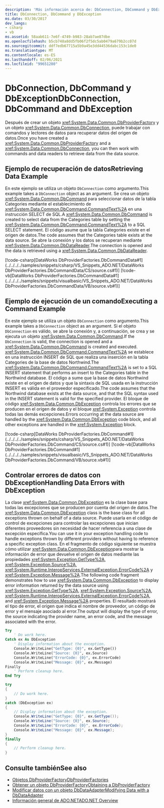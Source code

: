 ```yaml
---
description: 'Más información acerca de: DbConnection, DbCommand y DbException'
title: DbConnection, DbCommand y DbException
ms.date: 03/30/2017
dev_langs:
- csharp
- vb
ms.assetid: 58aab611-7e6f-4749-b983-28ab7ae87dbe
ms.openlocfilehash: b5cb748a8dd5fb06f2f5dc5ab0479a679b2cc07d
ms.sourcegitcommit: ddf7edb67715a5b9a45e3dd44536dabc153c1de0
ms.translationtype: MT
ms.contentlocale: es-ES
ms.lasthandoff: 02/06/2021
ms.locfileid: "99651280"
---
```

# <a name="dbconnection-dbcommand-and-dbexception"></a><span data-ttu-id="dff16-103">DbConnection, DbCommand y DbException</span><span class="sxs-lookup"><span data-stu-id="dff16-103">DbConnection, DbCommand and DbException</span></span>

<span data-ttu-id="dff16-104">Después de crear un objeto <xref:System.Data.Common.DbProviderFactory> y un objeto <xref:System.Data.Common.DbConnection>, puede trabajar con comandos y lectores de datos para recuperar datos del origen de datos.</span><span class="sxs-lookup"><span data-stu-id="dff16-104">Once you have created a <xref:System.Data.Common.DbProviderFactory> and a <xref:System.Data.Common.DbConnection>, you can then work with commands and data readers to retrieve data from the data source.</span></span>  
  
## <a name="retrieving-data-example"></a><span data-ttu-id="dff16-105">Ejemplo de recuperación de datos</span><span class="sxs-lookup"><span data-stu-id="dff16-105">Retrieving Data Example</span></span>  

 <span data-ttu-id="dff16-106">En este ejemplo se utiliza un objeto `DbConnection` como argumento.</span><span class="sxs-lookup"><span data-stu-id="dff16-106">This example takes a `DbConnection` object as an argument.</span></span> <span data-ttu-id="dff16-107">Se crea un objeto <xref:System.Data.Common.DbCommand> para seleccionar datos de la tabla Categories mediante el establecimiento de <xref:System.Data.Common.DbCommand.CommandText%2A> en una instrucción SELECT de SQL.</span><span class="sxs-lookup"><span data-stu-id="dff16-107">A <xref:System.Data.Common.DbCommand> is created to select data from the Categories table by setting the <xref:System.Data.Common.DbCommand.CommandText%2A> to a SQL SELECT statement.</span></span> <span data-ttu-id="dff16-108">El código asume que la tabla Categories existe en el origen de datos.</span><span class="sxs-lookup"><span data-stu-id="dff16-108">The code assumes that the Categories table exists at the data source.</span></span> <span data-ttu-id="dff16-109">Se abre la conexión y los datos se recuperan mediante <xref:System.Data.Common.DbDataReader>.</span><span class="sxs-lookup"><span data-stu-id="dff16-109">The connection is opened and the data is retrieved using a <xref:System.Data.Common.DbDataReader>.</span></span>  
  
 [!code-csharp[DataWorks DbProviderFactories.DbCommandData#1](../../../../samples/snippets/csharp/VS_Snippets_ADO.NET/DataWorks DbProviderFactories.DbCommandData/CS/source.cs#1)]
 [!code-vb[DataWorks DbProviderFactories.DbCommandData#1](../../../../samples/snippets/visualbasic/VS_Snippets_ADO.NET/DataWorks DbProviderFactories.DbCommandData/VB/source.vb#1)]  
  
## <a name="executing-a-command-example"></a><span data-ttu-id="dff16-110">Ejemplo de ejecución de un comando</span><span class="sxs-lookup"><span data-stu-id="dff16-110">Executing a Command Example</span></span>  

 <span data-ttu-id="dff16-111">En este ejemplo se utiliza un objeto `DbConnection` como argumento.</span><span class="sxs-lookup"><span data-stu-id="dff16-111">This example takes a `DbConnection` object as an argument.</span></span> <span data-ttu-id="dff16-112">Si el objeto `DbConnection` es válido, se abre la conexión y, a continuación, se crea y se ejecuta un objeto <xref:System.Data.Common.DbCommand>.</span><span class="sxs-lookup"><span data-stu-id="dff16-112">If the `DbConnection` is valid, the connection is opened and a <xref:System.Data.Common.DbCommand> is created and executed.</span></span> <span data-ttu-id="dff16-113"><xref:System.Data.Common.DbCommand.CommandText%2A> se establece en una instrucción INSERT de SQL que realiza una inserción en la tabla Categories de la base de datos Northwind.</span><span class="sxs-lookup"><span data-stu-id="dff16-113">The <xref:System.Data.Common.DbCommand.CommandText%2A> is set to a SQL INSERT statement that performs an insert to the Categories table in the Northwind database.</span></span> <span data-ttu-id="dff16-114">El código a sume que la base de datos Northwind existe en el origen de datos y que la sintaxis de SQL usada en la instrucción INSERT es válida en el proveedor especificado.</span><span class="sxs-lookup"><span data-stu-id="dff16-114">The code assumes that the Northwind database exists at the data source, and that the SQL syntax used in the INSERT statement is valid for the specified provider.</span></span> <span data-ttu-id="dff16-115">El bloque de código <xref:System.Data.Common.DbException> controla los errores que se producen en el origen de datos y el bloque <xref:System.Exception> controla todas las demás excepciones.</span><span class="sxs-lookup"><span data-stu-id="dff16-115">Errors occurring at the data source are handled by the <xref:System.Data.Common.DbException> code block, and all other exceptions are handled in the <xref:System.Exception> block.</span></span>  
  
 [!code-csharp[DataWorks DbProviderFactories.DbCommand#1](../../../../samples/snippets/csharp/VS_Snippets_ADO.NET/DataWorks DbProviderFactories.DbCommand/CS/source.cs#1)]
 [!code-vb[DataWorks DbProviderFactories.DbCommand#1](../../../../samples/snippets/visualbasic/VS_Snippets_ADO.NET/DataWorks DbProviderFactories.DbCommand/VB/source.vb#1)]  
  
## <a name="handling-data-errors-with-dbexception"></a><span data-ttu-id="dff16-116">Controlar errores de datos con DbException</span><span class="sxs-lookup"><span data-stu-id="dff16-116">Handling Data Errors with DbException</span></span>  

 <span data-ttu-id="dff16-117">La clase <xref:System.Data.Common.DbException> es la clase base para todas las excepciones que se producen por cuenta del origen de datos.</span><span class="sxs-lookup"><span data-stu-id="dff16-117">The <xref:System.Data.Common.DbException> class is the base class for all exceptions thrown on behalf of a data source.</span></span> <span data-ttu-id="dff16-118">Puede usarla en el código de control de excepciones para controlar las excepciones que inician diferentes proveedores sin necesidad de hacer referencia a una clase de excepción específica.</span><span class="sxs-lookup"><span data-stu-id="dff16-118">You can use it in your exception handling code to handle exceptions thrown by different providers without having to reference a specific exception class.</span></span> <span data-ttu-id="dff16-119">En el fragmento de código siguiente se muestra cómo utilizar <xref:System.Data.Common.DbException>para mostrar la información de error que devuelve el origen de datos mediante las propiedades <xref:System.Exception.GetType%2A>, <xref:System.Exception.Source%2A>, <xref:System.Runtime.InteropServices.ExternalException.ErrorCode%2A> y <xref:System.Exception.Message%2A>.</span><span class="sxs-lookup"><span data-stu-id="dff16-119">The following code fragment demonstrates how to use <xref:System.Data.Common.DbException> to display error information returned by the data source using <xref:System.Exception.GetType%2A>, <xref:System.Exception.Source%2A>, <xref:System.Runtime.InteropServices.ExternalException.ErrorCode%2A>, and <xref:System.Exception.Message%2A> properties.</span></span> <span data-ttu-id="dff16-120">El resultado mostrará el tipo de error, el origen que indica el nombre de proveedor, un código de error y el mensaje asociado al error.</span><span class="sxs-lookup"><span data-stu-id="dff16-120">The output will display the type of error, the source indicating the provider name, an error code, and the message associated with the error.</span></span>  
  
```vb  
Try  
    ' Do work here.  
Catch ex As DbException  
    ' Display information about the exception.  
    Console.WriteLine("GetType: {0}", ex.GetType())  
    Console.WriteLine("Source: {0}", ex.Source)  
    Console.WriteLine("ErrorCode: {0}", ex.ErrorCode)  
    Console.WriteLine("Message: {0}", ex.Message)  
Finally  
    ' Perform cleanup here.  
End Try  
```  
  
```csharp  
try  
{  
    // Do work here.  
}  
catch (DbException ex)  
{  
    // Display information about the exception.  
    Console.WriteLine("GetType: {0}", ex.GetType());  
    Console.WriteLine("Source: {0}", ex.Source);  
    Console.WriteLine("ErrorCode: {0}", ex.ErrorCode);  
    Console.WriteLine("Message: {0}", ex.Message);  
}  
finally  
{  
    // Perform cleanup here.  
}  
```  
  
## <a name="see-also"></a><span data-ttu-id="dff16-121">Consulte también</span><span class="sxs-lookup"><span data-stu-id="dff16-121">See also</span></span>

- [<span data-ttu-id="dff16-122">Objetos DbProviderFactory</span><span class="sxs-lookup"><span data-stu-id="dff16-122">DbProviderFactories</span></span>](dbproviderfactories.md)
- [<span data-ttu-id="dff16-123">Obtener un objeto DbProviderFactory</span><span class="sxs-lookup"><span data-stu-id="dff16-123">Obtaining a DbProviderFactory</span></span>](obtaining-a-dbproviderfactory.md)
- [<span data-ttu-id="dff16-124">Modificar datos con un objeto DbDataAdapter</span><span class="sxs-lookup"><span data-stu-id="dff16-124">Modifying Data with a DbDataAdapter</span></span>](modifying-data-with-a-dbdataadapter.md)
- [<span data-ttu-id="dff16-125">Información general de ADO.NET</span><span class="sxs-lookup"><span data-stu-id="dff16-125">ADO.NET Overview</span></span>](ado-net-overview.md)
